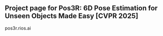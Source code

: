 ## Project page for Pos3R: 6D Pose Estimation for Unseen Objects Made Easy [CVPR 2025]
pos3r.rios.ai
